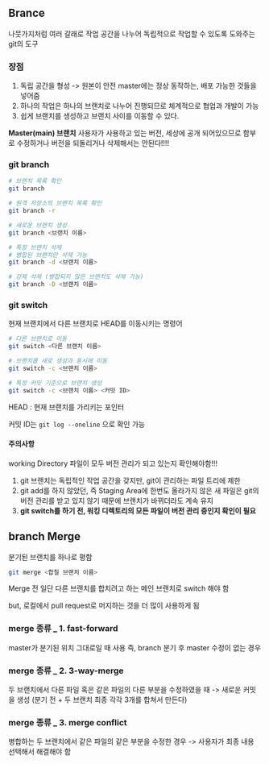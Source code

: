 ## Brance
나뭇가지처럼 여러 갈래로 작업 공간을 나누어 독립적으로 작업할 수 있도록 도와주는 git의 도구
### 장점
1. 독립 공간을 형성 -> 원본이 안전
   master에는 정상 동작하는, 배포 가능한 것들을 넣어줌
2. 하나의 작업은 하나의 브랜치로 나누어 진행되므로 체계적으로 협업과 개발이 가능
3. 쉽게 브랜치를 생성하고 브랜치 사이를 이동할 수 있다.

**Master(main) 브랜치**
사용자가 사용하고 있는 버전, 세상에 공개 되어있으므로 함부로 수정하거나 버전을 되돌리거나 삭제해서는 안된다!!!!

### git branch

```bash
# 브랜치 목록 확인
git branch

# 원격 저장소의 브랜치 목록 확인
git branch -r

# 새로운 브랜치 생성
git branch <브랜치 이름>

# 특정 브랜치 삭제
# 병합된 브랜치만 삭제 가능
git branch -d <브랜치 이름>

# 강제 삭제 (병합되지 않은 브랜치도 삭제 가능)
git branch -D <브랜치 이름>
```


### git switch
현재 브랜치에서 다른 브랜치로 HEAD를 이동시키는 명령어
```bash
# 다른 브랜치로 이동
git switch <다른 브랜치 이름>

# 브랜치를 새로 생성과 동시에 이동
git switch -c <브랜치 이름>

# 특정 커밋 기준으로 브랜치 생성
git switch -c <브랜치 이름> <커밋 ID>
```

HEAD : 현재 브랜치를 가리키는 포인터

커밋 ID는 `git log --oneline` 으로 확인 가능

#### 주의사항
working Directory 파일이 모두 버전 관리가 되고 있는지 확인해야함!!!
1. git 브랜치는 독립적인 작업 공간을 갖지만, git이 관리하는 파일 트리에 제한
2. git add를 하지 않았던, 즉 Staging Area에 한번도 올라가지 않은 새 파일은 git의 버전 관리를 받고 있지 않기 때문에 브랜치가 바뀌더라도 계속 유지
3. **git switch를 하기 전, 워킹 디렉토리의 모든 파일이 버전 관리 중인지 확인이 필요**


## branch Merge
분기된 브랜치를 하나로 평함
```bash
git merge <합칠 브랜치 이름>
```
Merge 전 일단 다른 브랜치를 합치려고 하는 메인 브랜치로 switch 해야 함

but, 로컬에서 pull request로 머지하는 것을 더 많이 사용하게 됨


### merge 종류 _ 1. fast-forward
master가 분기된 위치 그대로일 때 사용
즉, branch 분기 후 master 수정이 없는 경우


### merge 종류 _ 2. 3-way-merge
두 브랜치에서 다른 파일 혹은 같은 파일의 다른 부분을 수정하였을 때
-> 새로운 커밋을 생성 (분기 전 + 두 브랜치 최종 각각 3개를 합쳐서 만든다)


### merge 종류 _ 3. merge conflict
병합하는 두 브랜치에서 같은 파일의 같은 부분을 수정한 경우
-> 사용자가 최종 내용 선택해서 해결해야 함

